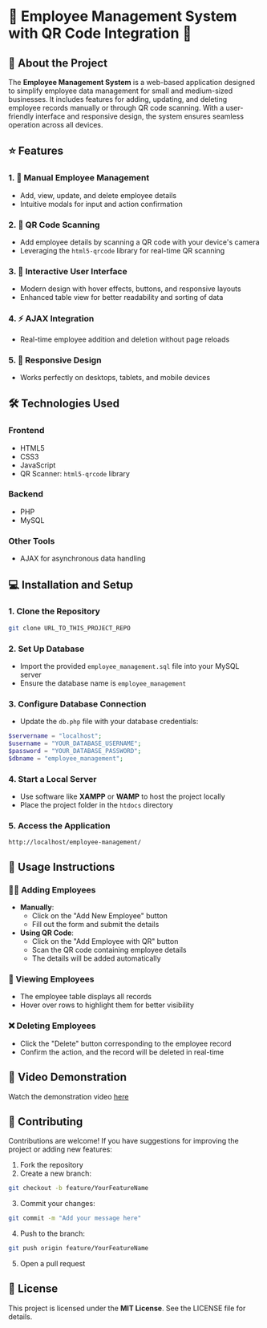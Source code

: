 # 👥 Employee Management System with QR Code Integration 📱

## 🎯 About the Project
The **Employee Management System** is a web-based application designed to simplify employee data management for small and medium-sized businesses. It includes features for adding, updating, and deleting employee records manually or through QR code scanning. With a user-friendly interface and responsive design, the system ensures seamless operation across all devices.

## ⭐ Features

### 1. 📝 Manual Employee Management
* Add, view, update, and delete employee details
* Intuitive modals for input and action confirmation

### 2. 📸 QR Code Scanning
* Add employee details by scanning a QR code with your device's camera
* Leveraging the `html5-qrcode` library for real-time QR scanning

### 3. 🎨 Interactive User Interface
* Modern design with hover effects, buttons, and responsive layouts
* Enhanced table view for better readability and sorting of data

### 4. ⚡ AJAX Integration
* Real-time employee addition and deletion without page reloads

### 5. 📱 Responsive Design
* Works perfectly on desktops, tablets, and mobile devices

## 🛠️ Technologies Used

### Frontend
* HTML5
* CSS3
* JavaScript
* QR Scanner: `html5-qrcode` library

### Backend
* PHP
* MySQL

### Other Tools
* AJAX for asynchronous data handling

## 💻 Installation and Setup

### 1. Clone the Repository
```bash
git clone URL_TO_THIS_PROJECT_REPO
```

### 2. Set Up Database
* Import the provided `employee_management.sql` file into your MySQL server
* Ensure the database name is `employee_management`

### 3. Configure Database Connection
* Update the `db.php` file with your database credentials:
```php
$servername = "localhost";
$username = "YOUR_DATABASE_USERNAME";
$password = "YOUR_DATABASE_PASSWORD";
$dbname = "employee_management";
```

### 4. Start a Local Server
* Use software like **XAMPP** or **WAMP** to host the project locally
* Place the project folder in the `htdocs` directory

### 5. Access the Application
```
http://localhost/employee-management/
```

## 📖 Usage Instructions

### 👨‍💼 Adding Employees
* **Manually**:
  * Click on the "Add New Employee" button
  * Fill out the form and submit the details
* **Using QR Code**:
  * Click on the "Add Employee with QR" button
  * Scan the QR code containing employee details
  * The details will be added automatically

### 👀 Viewing Employees
* The employee table displays all records
* Hover over rows to highlight them for better visibility

### ❌ Deleting Employees
* Click the "Delete" button corresponding to the employee record
* Confirm the action, and the record will be deleted in real-time

## 🎥 Video Demonstration
Watch the demonstration video [here](https://www.linkedin.com/posts/kavishnu-g-1a8612288_php-javascript-mysql-activity-7247944685992697857-FaY6?utm_source=share&utm_medium=member_android)

## 🤝 Contributing
Contributions are welcome! If you have suggestions for improving the project or adding new features:

1. Fork the repository
2. Create a new branch:
```bash
git checkout -b feature/YourFeatureName
```
3. Commit your changes:
```bash
git commit -m "Add your message here"
```
4. Push to the branch:
```bash
git push origin feature/YourFeatureName
```
5. Open a pull request

## 📄 License
This project is licensed under the **MIT License**. See the LICENSE file for details.
